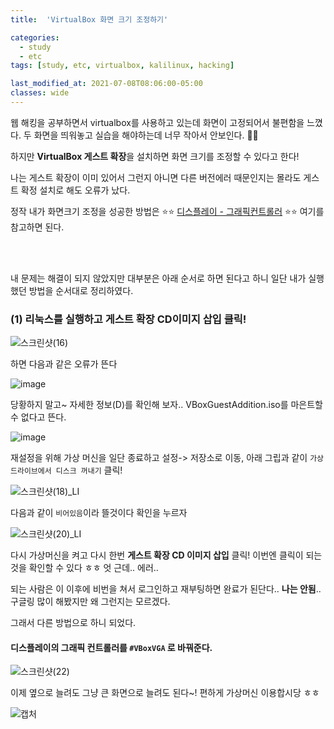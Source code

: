 ```yaml
---
title:  'VirtualBox 화면 크기 조정하기'

categories:
  - study
  - etc
tags: [study, etc, virtualbox, kalilinux, hacking]

last_modified_at: 2021-07-08T08:06:00-05:00
classes: wide
---
```


웹 해킹을 공부하면서 virtualbox를 사용하고 있는데 화면이 고정되어서 불편함을 느꼈다. 두 화면을 띄워놓고 실습을 해야하는데 너무 작아서 안보인다. 🥵🥵

하지만 **VirtualBox 게스트 확장**을 설치하면 화면 크기를 조정할 수 있다고 한다!

나는 게스트 확장이 이미 있어서 그런지 아니면 다른 버전에러 때문인지는 몰라도 게스트 확정 설치로 해도 오류가 났다. 

정작 내가 화면크기 조정을 성공한 방법은 ⭐️⭐️ [디스플레이 - 그래픽컨트롤러](#VBoxVGA) ⭐️⭐️ 여기를 참고하면 된다.

<br><br>

내 문제는 해결이 되지 않았지만 대부분은 아래 순서로 하면 된다고 하니 일단 내가 실행했던 방법을 순서대로 정리하였다.

### (1) 리눅스를 실행하고 게스트 확장 CD이미지 삽입 클릭!

![스크린샷(16)](https://user-images.githubusercontent.com/53431568/124884898-b02f0400-e00d-11eb-9c60-a0ecce438b4b.png)

하면 다음과 같은 오류가 뜬다

![image](https://user-images.githubusercontent.com/53431568/124885147-ef5d5500-e00d-11eb-9196-fff32893658e.png)

당황하지 말고~ 자세한 정보(D)를 확인해 보자.. VBoxGuestAddition.iso를 마은트할 수 없다고 뜬다. 

![image](https://user-images.githubusercontent.com/53431568/124885413-321f2d00-e00e-11eb-90b6-62bafd6ab770.png)

재설정을 위해 가상  머신을 일단 종료하고 설정-> 저장소로 이동, 아래 그립과 같이 `가상드라이브에서 디스크 꺼내기` 클릭!

![스크린샷(18)_LI](https://user-images.githubusercontent.com/53431568/124886295-0f414880-e00f-11eb-8278-066ef13adc04.jpg)

다음과 같이 `비어있음`이라 뜰것이다 확인을 누르자

![스크린샷(20)_LI](https://user-images.githubusercontent.com/53431568/124886660-6b0bd180-e00f-11eb-9c24-58feebec88cd.jpg)


다시 가상머신을 켜고 다시 한번 **게스트 확장 CD 이미지 삽입** 클릭! 이번엔 클릭이 되는것을 확인할 수 있다 ㅎㅎ 엇 근데.. 에러..

되는 사람은 이 이후에 비번을 쳐서 로그인하고 재부팅하면 완료가 된단다.. **나는 안됨**.. 구글링 많이 해봤지만 왜 그런지는 모르겠다.

그래서 다른 방법으로 하니 되었다.

#### 디스플레이의 그래픽 컨트롤러를 `#VBoxVGA` 로 바꿔준다.

![스크린샷(22)](https://user-images.githubusercontent.com/53431568/124893518-c345d200-e015-11eb-89b5-3d1d2248cb32.png)

이제 옆으로 늘려도 그냥 큰 화면으로 늘려도 된다~! 편하게 가상머신 이용합시당 ㅎㅎ

![캡처](https://user-images.githubusercontent.com/53431568/124893132-6fd38400-e015-11eb-8313-929665e7f2de.PNG)
